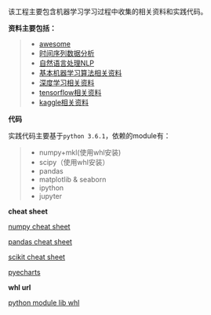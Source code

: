 该工程主要包含机器学习学习过程中收集的相关资料和实践代码。


**资料主要包括：**

> * [awesome](awesome.md)
> * [时间序列数据分析](TimeSeriesAnalysis.md)
> * [自然语言处理NLP](NLP.md)
> * [基本机器学习算法相关资料](algorithm.md)
> * [深度学习相关资料](DeepLearning.md)
> * [tensorflow相关资料](tensorflow.md)
> * [kaggle相关资料](kaggle.md)

**代码**

实践代码主要基于`python 3.6.1`，依赖的module有：

> * numpy+mkl(使用whl安装)
> * scipy（使用whl安装）
> * pandas
> * matplotlib & seaborn
> * ipython
> * jupyter


**cheat sheet**

[numpy cheat sheet](https://www.dataquest.io/blog/numpy-cheat-sheet/)

[pandas cheat sheet](https://www.dataquest.io/blog/pandas-cheat-sheet/)

[scikit cheat sheet](http://scikit-learn.org/stable/tutorial/machine_learning_map/)

[pyecharts](https://github.com/chenjiandongx/pyecharts)

**whl url**

[python module lib whl](http://www.lfd.uci.edu/~gohlke/pythonlibs/)

